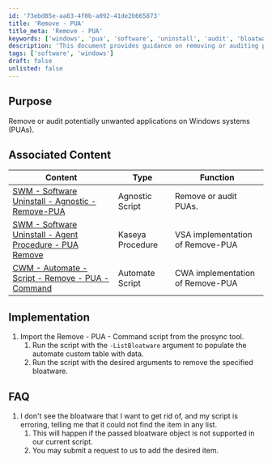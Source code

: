 ```yaml
---
id: '73ebd85e-aa83-4f0b-a092-41de2b665873'
title: 'Remove - PUA'
title_meta: 'Remove - PUA'
keywords: ['windows', 'pua', 'software', 'uninstall', 'audit', 'bloatware']
description: 'This document provides guidance on removing or auditing potentially unwanted applications (PUAs) on Windows systems. It includes associated content, implementation steps, and FAQs related to the process.'
tags: ['software', 'windows']
draft: false
unlisted: false
---
```


## Purpose

Remove or audit potentially unwanted applications on Windows systems (PUAs).

## Associated Content

| Content                                                                                               | Type               | Function                      |
|-------------------------------------------------------------------------------------------------------|--------------------|-------------------------------|
| [SWM - Software Uninstall - Agnostic - Remove-PUA](<../powershell/Remove-PUA.md>)                 | Agnostic Script     | Remove or audit PUAs.        |
| [SWM - Software Uninstall - Agent Procedure - PUA Remove](<../vsa/procedures/PUA%20Remove.md>)   | Kaseya Procedure    | VSA implementation of Remove-PUA |
| [CWM - Automate - Script - Remove - PUA - Command](<../cwa/scripts/Remove - PUA.md>) | Automate Script     | CWA implementation of Remove-PUA |

## Implementation

1. Import the Remove - PUA - Command script from the prosync tool.
   1. Run the script with the `-ListBloatware` argument to populate the automate custom table with data.
   2. Run the script with the desired arguments to remove the specified bloatware.

## FAQ

1. I don't see the bloatware that I want to get rid of, and my script is erroring, telling me that it could not find the item in any list.
   1. This will happen if the passed bloatware object is not supported in our current script.
   2. You may submit a request to us to add the desired item.





